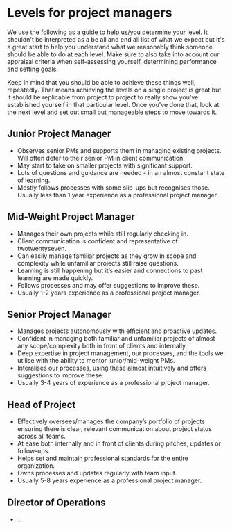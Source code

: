 # Levels for project managers

We use the following as a guide to help us/you determine your level. It shouldn't be interpreted as a be all and end all list of what we expect but it's a great start to help you understand what we reasonably think someone should be able to do at each level. Make sure to also take into account our appraisal criteria when self-assessing yourself, determining performance and setting goals. 

Keep in mind that you should be able to achieve these things well, repeatedly. That means achieving the levels on a single project is great but it should be replicable from project to project to really show you've established yourself in that particular level. Once you've done that, look at the next level and set out small but manageable steps to move towards it. 

## Junior Project Manager

* Observes senior PMs and supports them in managing existing projects. Will often defer to their senior PM in client communication. 
* May start to take on smaller projects with significant support. 
* Lots of questions and guidance are needed - in an almost constant state of learning. 
* Mostly follows processes with some slip-ups but recognises those.
Usually less than 1 year experience as a professional project manager. 
 

## Mid-Weight Project Manager

* Manages their own projects while still regularly checking in. 
* Client communication is confident and representative of twotwentyseven.
* Can easily manage familiar projects as they grow in scope and complexity while unfamiliar projects still raise questions.
* Learning is still happening but it’s easier and connections to past learning are made quickly. 
* Follows processes and may offer suggestions to improve these. 
* Usually 1-2 years experience as a professional project manager. 


## Senior Project Manager

* Manages projects autonomously with efficient and proactive updates. 
* Confident in managing both familiar and unfamiliar projects of almost any scope/complexity both in front of clients and internally. 
* Deep expertise in project management, our processes, and the tools we utilise with the ability to mentor junior/mid-weight PMs.
* Interalises our processes, using these almost intuitively and offers suggestions to improve these.
* Usually 3-4 years of experience as a professional project manager. 



## Head of Project

* Effectively oversees/manages the company’s portfolio of projects ensuring there is clear, relevant communication about project status across all teams. 
* At ease both internally and in front of clients during pitches, updates or follow-ups. 
* Helps set and maintain professional standards for the entire organization.
* Owns processes and updates regularly with team input. 
* Usually 5-8 years experience as a professional project manager. 



## Director of Operations

* ...
